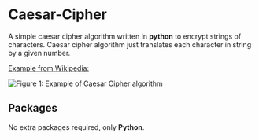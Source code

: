# Caesar-Cipher

A simple caesar cipher algorithm written in __python__ to encrypt strings of characters. Caesar cipher algorithm just translates each character in string by a given number.

<ins>Example from Wikipedia:<ins>
  
![Figure 1: Example of Caesar Cipher algorithm](https://upload.wikimedia.org/wikipedia/commons/4/4a/Caesar_cipher_left_shift_of_3.svg)

## Packages

No extra packages required, only __Python__.
